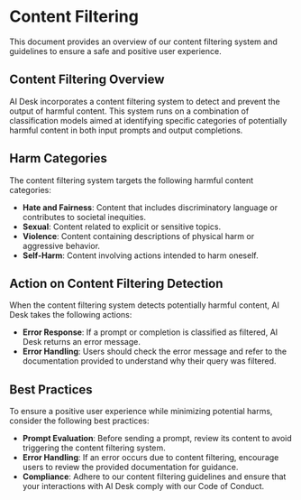 # Content Filtering

This document provides an overview of our content filtering system and guidelines to ensure a safe and positive user experience.

## Content Filtering Overview

AI Desk incorporates a content filtering system to detect and prevent the output of harmful content. This system runs on a combination of classification models aimed at identifying specific categories of potentially harmful content in both input prompts and output completions.

## Harm Categories

The content filtering system targets the following harmful content categories:

- **Hate and Fairness**: Content that includes discriminatory language or contributes to societal inequities.
- **Sexual**: Content related to explicit or sensitive topics.
- **Violence**: Content containing descriptions of physical harm or aggressive behavior.
- **Self-Harm**: Content involving actions intended to harm oneself.

## Action on Content Filtering Detection

When the content filtering system detects potentially harmful content, AI Desk takes the following actions:

- **Error Response**: If a prompt or completion is classified as filtered, AI Desk returns an error message.
- **Error Handling**: Users should check the error message and refer to the documentation provided to understand why their query was filtered.

## Best Practices

To ensure a positive user experience while minimizing potential harms, consider the following best practices:

- **Prompt Evaluation**: Before sending a prompt, review its content to avoid triggering the content filtering system.
- **Error Handling**: If an error occurs due to content filtering, encourage users to review the provided documentation for guidance.
- **Compliance**: Adhere to our content filtering guidelines and ensure that your interactions with AI Desk comply with our Code of Conduct.

<Intercom />
<Hubspot />
<Clarity />
<GoogleAnalytics />
